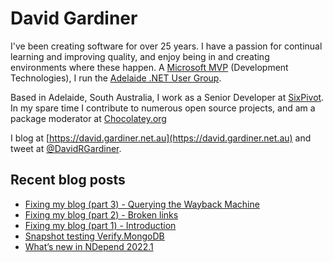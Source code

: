 # David Gardiner

I've been creating software for over 25 years. I have a passion for continual learning and improving quality, and enjoy being in and creating environments where these happen. A [Microsoft MVP](https://mvp.microsoft.com/en-us/PublicProfile/5001655) (Development Technologies), I run the [Adelaide .NET User Group](https://www.adnug.net).

Based in Adelaide, South Australia, I work as a Senior Developer at [SixPivot](https://www.sixpivot.com.au). In my spare time I contribute to numerous open source projects, and am a package moderator at [Chocolatey.org](https://chocolatey.org)

I blog at [https://david.gardiner.net.au](https://david.gardiner.net.au) and tweet at [@DavidRGardiner](https://twitter.com/DavidRGardiner).

## Recent blog posts

<!--START_SECTION:posts-->
* [Fixing my blog (part 3) - Querying the Wayback Machine](https:&#x2F;&#x2F;david.gardiner.net.au&#x2F;2022&#x2F;04&#x2F;blog-fix-part3.html)
* [Fixing my blog (part 2) - Broken links](https:&#x2F;&#x2F;david.gardiner.net.au&#x2F;2022&#x2F;04&#x2F;blog-fix-part2.html)
* [Fixing my blog (part 1) - Introduction](https:&#x2F;&#x2F;david.gardiner.net.au&#x2F;2022&#x2F;04&#x2F;blog-fix-part1.html)
* [Snapshot testing Verify.MongoDB](https:&#x2F;&#x2F;david.gardiner.net.au&#x2F;2022&#x2F;03&#x2F;verify-mongodb.html)
* [What’s new in NDepend 2022.1](https:&#x2F;&#x2F;david.gardiner.net.au&#x2F;2022&#x2F;03&#x2F;ndepend-2022-1.html)
<!--END_SECTION:posts-->
